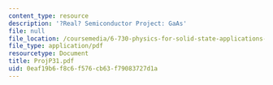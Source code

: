 ```yaml
---
content_type: resource
description: '?Real? Semiconductor Project: GaAs'
file: null
file_location: /coursemedia/6-730-physics-for-solid-state-applications-spring-2003/0eaf19b6f8c6f576cb63f79083727d1a_ProjP31.pdf
file_type: application/pdf
resourcetype: Document
title: ProjP31.pdf
uid: 0eaf19b6-f8c6-f576-cb63-f79083727d1a
---
```

